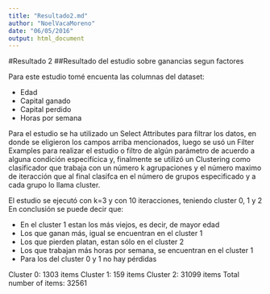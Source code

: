 ```yaml
---
title: "Resultado2.md"
author: "NoelVacaMoreno"
date: "06/05/2016"
output: html_document
---
```

#Resultado 2
##Resultado del estudio sobre ganancias segun factores

Para este estudio tomé encuenta las columnas del dataset: 

* Edad
* Capital ganado
* Capital perdido
* Horas por semana

Para el estudio se ha utilizado un Select Attributes para filtrar los datos, en donde se 
eligieron los campos arriba mencionados, luego se usó un Filter Examples para realizar 
el estudio o filtro de algún parámetro de acuerdo a alguna condición especifícica y, 
finalmente se utilizó un Clustering como clasificador que trabaja con un número k agrupaciones 
y el número maximo de iteracción que al final clasifca en el número de grupos especificado
y a cada grupo lo llama cluster.

El estudio se ejecutó con k=3 y con 10 iteracciones, teniendo cluster 0, 1 y 2
En conclusión se puede decir que:
* En el cluster 1 estan los más viejos, es decir, de mayor edad
* Los que ganan más, igual se encuentran en el cluster 1
* Los que pierden platan, estan sólo en el cluster 2
* Los que trabajan más horas por semana, se encuentran en el cluster 1
* Para los del cluster 0 y 1 no hay pérdidas

Cluster 0: 1303 items
Cluster 1: 159 items
Cluster 2: 31099 items
Total number of items: 32561

